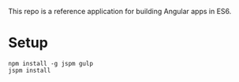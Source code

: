 This repo is a reference application for building Angular apps in ES6.

# Setup

    npm install -g jspm gulp
    jspm install
